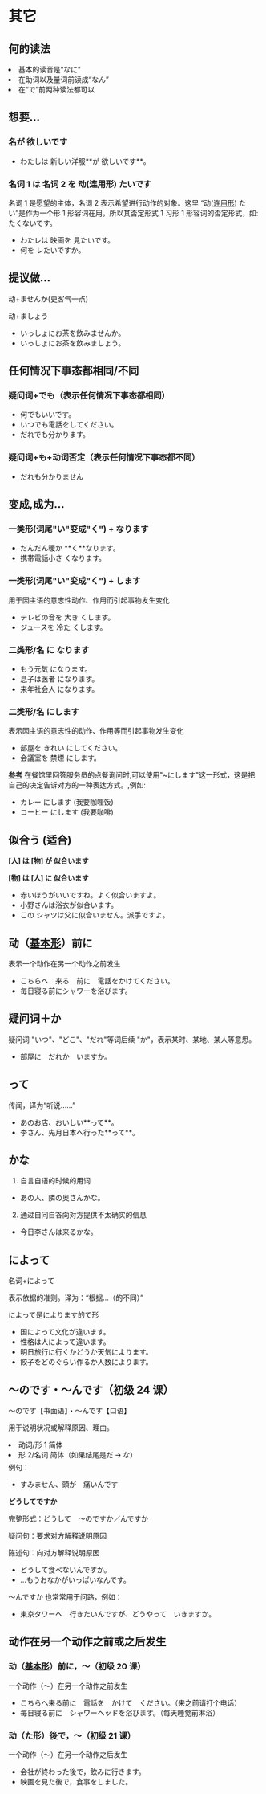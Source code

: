 # 其它

## 何的读法

<li>基本的读音是“なに”</li>
<li>在助词以及量词前读成“なん”</li>
<li>在“で”前两种读法都可以</li>

## 想要...

### 名が 欲しいです

<ul class="example">
  <li>わたしは 新しい洋服**が 欲しいです**。</li>
</ul>

### 名词 1 は 名词 2 を 动(连用形) たいです

名词 1 是愿望的主体，名词 2 表示希望进行动作的对象。这里 “动([连用形](<./200 动词#连用形>)) たい”是作为一个形 1 形容词在用，所以其否定形式 1 习形 1 形容词的否定形式，如: たくないです。

<ul class="example">
  <li>わたレは 映画を 見たいです。</li>
  <li>何を レたいですか。</li>
</ul>

## 提议做...

动+ませんか(更客气一点)

动+ましょう

<ul class="example">
  <li>いっしょにお茶を飲みませんか。</li>
  <li>いっしょにお茶を飲みましょう。</li>
</ul>

## 任何情况下事态都相同/不同

### 疑问词+でも（表示任何情况下事态都相同）

<ul class="example">
  <li>何でもいいです。</li>
  <li>いつでも電話をしてください。</li>
  <li>だれでも分かります。</li>
</ul>

### 疑问词+も+动词否定（表示任何情况下事态都不同）

<ul class="example">
  <li>だれも分かりません</li>
</ul>

## 变成,成为…

### **一类形(词尾"い"变成"く") +** なります

<ul class="example">
  <li>だんだん暖か **く**なります。</li>
  <li>携帯電話小さ くなります。</li>
</ul>

### **一类形(词尾"い"变成"く") +** します

用于因主语的意志性动作、作用而引起事物发生变化

<ul class="example">
  <li>テレビの音を 大き くします。</li>
  <li>ジュースを 冷た くします。</li>
</ul>

### **二类形/名 に なります**

<ul class="example">
  <li>もう元気 になります。</li>
  <li>息子は医者 になります。</li>
  <li>来年社会人 になります。</li>
</ul>

### **二类形/名 に**します

表示因主语的意志性的动作、作用等而引起事物发生变化

<ul class="example">
  <li>部屋を きれい にしてください。</li>
  <li>会議室を 禁煙 にします。</li>
</ul>

**<u>参考</u>** 在餐馆里回答服务员的点餐询问时,可以使用"~にします"这一形式，这是把自己的决定告诉对方的一种表达方式。,例如:

<ul class="example">
  <li>カレー にします (我要咖哩饭)</li>
  <li>コーヒー にします (我要咖啡)</li>
</ul>

## 似合う (适合)

**\[人\] は \[物\] が 似合います**

**\[物\] は \[人\] に 似合います**

<ul class="example">
  <li>赤いほうがいいですね。よく似合いますよ。</li>
  <li>小野さんは浴衣が似合います。</li>
  <li>この シャツは父に似合いません。派手ですよ。</li>
</ul>

## 动（[基本形](./动词.md#基本形)）前に

表示一个动作在另一个动作之前发生

<ul class="example">
  <li>こちらへ　来る　前に　電話をかけてください。</li>
  <li>毎日寝る前にシャワーを浴びます。</li>
</ul>

## 疑问词＋か

疑问词 "いつ"、"どこ"、"だれ"等词后续 "か"，表示某时、某地、某人等意思。

<ul class="example">
  <li>部屋に　だれか　いますか。</li>
</ul>

## って

传闻，译为“听说……”

<ul class="example">
  <li>あのお店、おいしい**って**。</li>
  <li>李さん、先月日本へ行った**って**。</li>
</ul>

## かな

1.  自言自语的时候的用词

<ul class="example">
  <li>あの人、隣の奥さんかな。</li>
</ul>

2.  通过自问自答向对方提供不太确实的信息

<ul class="example">
  <li>今日李さんは来るかな。</li>
</ul>

## によって

名词+によって

表示依据的准则。译为：“根据…（的不同）”

によって是によります的て形

<ul class="example">
  <li>国によって文化が違います。</li>
  <li>性格は人によって違います。</li>
  <li>明日旅行に行くかどうか天気によります。</li>
  <li>餃子をどのぐらい作るか人数によります。</li>
</ul>

## ～のです・～んです（初级 24 课）

～のです【书面语】・～んです【口语】

用于说明状况或解释原因、理由。

<li>动词/形 1 简体</li>
<li>形 2/名词 简体（如果结尾是だ 🡪 な）</li>
例句：

<ul class="example">
  <li>すみません、頭が　痛いんです</li>
</ul>

**どうしてですか**

完整形式：どうして　～のですか／んですか

疑问句：要求对方解释说明原因

陈述句：向对方解释说明原因

<ul class="example">
  <li>どうして食べないんですか。</li>
  <li>…もうおなかがいっぱいなんです。</li>
</ul>

～んですか 也常常用于问路，例如：

<ul class="example">
  <li>東京タワーへ　行きたいんですが、どうやって　いきますか。</li>
</ul>

## 动作在另一个动作之前或之后发生

### 动（[基本形](./动词.md#基本形)）**前に**，～（初级 20 课）

一个动作（～）在另一个动作之前发生

<ul class="example">
  <li>こちらへ来る前に　電話を　かけて　ください。（来之前请打个电话）</li>
  <li>毎日寝る前に　シャワーヘッドを浴びます。（每天睡觉前淋浴）</li>
</ul>

### 动（た形）**後で**，～（初级 21 课）

一个动作（～）在另一个动作之后发生

<ul class="example">
  <li>会社が終わった後で，飲みに行きます。</li>
  <li>映画を見た後で，食事をしました。</li>
</ul>
